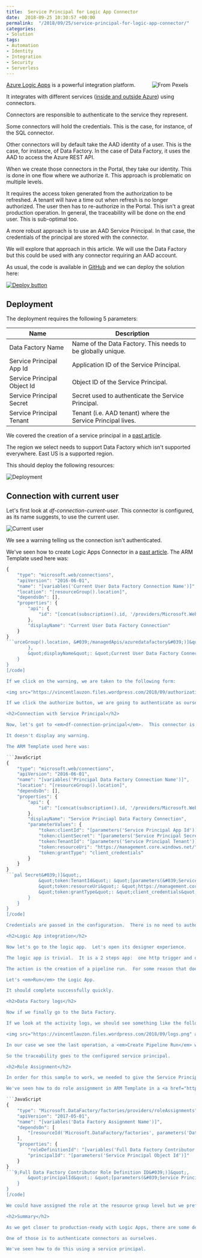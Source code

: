 ```yaml
---
title:  Service Principal for Logic App Connector
date:  2018-09-25 10:30:57 +00:00
permalink:  "/2018/09/25/service-principal-for-logic-app-connector/"
categories:
- Solution
tags:
- Automation
- Identity
- Integration
- Security
- Serverless
---
```

<img style="float:right;padding-right:20px;" title="From Pexels" src="https://vincentlauzon.files.wordpress.com/2018/09/architectural-design-architecture-buildings-698174-e1537823468344.jpg" />

<a href="https://docs.microsoft.com/en-us/azure/logic-apps/logic-apps-overview">Azure Logic Apps</a> is a powerful integration platform.

It integrates with different services (<a href="https://docs.microsoft.com/en-us/azure/connectors/apis-list">inside and outside Azure</a>) using connectors.

Connectors are responsible to authenticate to the service they represent.

Some connectors will hold the credentials.  This is the case, for instance, of the SQL connector.

Other connectors will by default take the AAD identity of a user.  This is the case, for instance, of Data Factory.  In the case of Data Factory, it uses the AAD to access the Azure REST API.

When we create those connectors in the Portal, they take our identity.  This is done in one flow where we authorize it.  This approach is problematic on multiple levels.

It requires the access token generated from the authorization to be refreshed.  A tenant will have a time out when refresh is no longer authorized.  The user then has to re-authorize in the Portal.  This isn't a great production operation.  In general, the traceability will be done on the end user.  This is sub-optimal too.

A more robust approach is to use an AAD Service Principal.  In that case, the credentials of the principal are stored with the connector.

We will explore that approach in this article.  We will use the Data Factory but this could be used with any connector requiring an AAD account.

As usual, the code is available in <a href="https://github.com/vplauzon/logic-apps/tree/master/data-factory-api">GitHub</a> and we can deploy the solution here:

<a href="https://portal.azure.com/#create/Microsoft.Template/uri/https:%2F%2Fraw.githubusercontent.com%2Fvplauzon%2Flogic-apps%2Fmaster%2Fdata-factory-api%2Fdeploy-df-api.json"><img src="http://azuredeploy.net/deploybutton.png" alt="Deploy button" /></a>

<h2>Deployment</h2>

The deployment requires the following 5 parameters:

<table>
<thead>
<tr>
  <th>Name</th>
  <th>Description</th>
</tr>
</thead>
<tbody>
<tr>
  <td>Data Factory Name</td>
  <td>Name of the Data Factory.  This needs to be globally unique.</td>
</tr>
<tr>
  <td>Service Principal App Id</td>
  <td>Application ID of the Service Principal.</td>
</tr>
<tr>
  <td>Service Principal Object Id</td>
  <td>Object ID of the Service Principal.</td>
</tr>
<tr>
  <td>Service Principal Secret</td>
  <td>Secret used to authenticate the Service Principal.</td>
</tr>
<tr>
  <td>Service Principal Tenant</td>
  <td>Tenant (i.e. AAD tenant) where the Service Principal lives.</td>
</tr>
</tbody>
</table>

We covered the creation of a service principal in a <a href="https://vincentlauzon.com/2018/08/23/creating-a-service-principal-with-azure-cli/">past article</a>.

The region we select needs to support Data Factory which isn't supported everywhere.  East US is a supported region.

This should deploy the following resources:

<img src="https://vincentlauzon.files.wordpress.com/2018/09/deployment.png" alt="Deployment" />

<h2>Connection with current user</h2>

Let's first look at <em>df-connection-current-user</em>.  This connector is configured, as its name suggests, to use the current user.

<img src="https://vincentlauzon.files.wordpress.com/2018/09/currentuser.png" alt="Current user" />

We see a warning telling us the connection isn't authenticated.

We've seen how to create Logic Apps Connector in a <a href="https://vincentlauzon.com/2017/10/28/how-to-create-a-logic-app-connector-in-an-arm-template/">past article</a>.  The ARM Template used here was:

```JavaScript
{
    "type": "microsoft.web/connections",
    "apiVersion": "2016-06-01",
    "name": "[variables('Current User Data Factory Connection Name')]",
    "location": "[resourceGroup().location]",
    "dependsOn": [],
    "properties": {
        "api": {
            "id": "[concat(subscription().id, '/providers/Microsoft.Web/locations/', resourceGroup().location, '/managedApis/azuredatafactory')]"
        },
        "displayName": "Current User Data Factory Connection"
    }
}
```urceGroup().location, &#039;/managedApis/azuredatafactory&#039;)]&quot;
        },
        &quot;displayName&quot;: &quot;Current User Data Factory Connection&quot;
    }
}
[/code]

If we click on the warning, we are taken to the following form:

<img src="https://vincentlauzon.files.wordpress.com/2018/09/authorization.png" alt="Authorization" />

If we click the authorize button, we are going to authenticate as ourselves.

<h2>Connection with Service Principal</h2>

Now, let's got to <em>df-connection-principal</em>.  This connector is configured to use the service principal credentials passed to the ARM template.

It doesn't display any warning.

The ARM Template used here was:

```JavaScript
{
    "type": "microsoft.web/connections",
    "apiVersion": "2016-06-01",
    "name": "[variables('Principal Data Factory Connection Name')]",
    "location": "[resourceGroup().location]",
    "dependsOn": [],
    "properties": {
        "api": {
            "id": "[concat(subscription().id, '/providers/Microsoft.Web/locations/', resourceGroup().location, '/managedApis/azuredatafactory')]"
        },
        "displayName": "Service Princiapl Data Factory Connection",
        "parameterValues": {
            "token:clientId": "[parameters('Service Principal App Id')]",
            "token:clientSecret": "[parameters('Service Principal Secret')]",
            "token:TenantId": "[parameters('Service Principal Tenant')]",
            "token:resourceUri": "https://management.core.windows.net/",
            "token:grantType": "client_credentials"
        }
    }
}
```pal Secret&#039;)]&quot;,
            &quot;token:TenantId&quot;: &quot;[parameters(&#039;Service Principal Tenant&#039;)]&quot;,
            &quot;token:resourceUri&quot;: &quot;https://management.core.windows.net/&quot;,
            &quot;token:grantType&quot;: &quot;client_credentials&quot;
        }
    }
}
[/code]

Credentials are passed in the configuration.  There is no need to authorize / authenticate.

<h2>Logic App integration</h2>

Now let's go to the logic app.  Let's open its designer experience.

The logic app is trivial.  It is a 2 steps app:  one http trigger and one action.

The action is the creation of a pipeline run.  For some reason that doesn't render the information.  If we look at the code view, we can find the <em>path</em> under <em>Create_a_pipeline_run</em>.  The path points to the <em>master</em> pipeline.

Let's <em>Run</em> the Logic App.

It should complete successfully quickly.

<h2>Data Factory logs</h2>

Now if we finally go to the Data Factory.

If we look at the activity logs, we should see something like the following:

<img src="https://vincentlauzon.files.wordpress.com/2018/09/logs.png" alt="Logs" />

In our case we see the last operation, a <em>Create Pipeline Run</em> was done by <em>Vpl-Principal</em>, which is the name of our Service Principal.

So the traceability goes to the configured service principal.

<h2>Role Assignment</h2>

In order for this sample to work, we needed to give the Service Principal the <em>Data Factory Contributor</em> role on the Data Factory.

We've seen how to do role assignment in ARM Template in a <a href="https://vincentlauzon.com/2018/08/15/rbac-and-role-assignment-using-arm-templates/">past article</a>.

```JavaScript
{
    "type": "Microsoft.DataFactory/factories/providers/roleAssignments",
    "apiVersion": "2017-05-01",
    "name": "[variables('Data Factory Assignment Name')]",
    "dependsOn": [
        "[resourceId('Microsoft.DataFactory/factories', parameters('Data Factory Name'))]"
    ],
    "properties": {
        "roleDefinitionId": "[variables('Full Data Factory Contributor Role Definition ID')]",
        "principalId": "[parameters('Service Principal Object Id')]"
    }
}
```9;Full Data Factory Contributor Role Definition ID&#039;)]&quot;,
        &quot;principalId&quot;: &quot;[parameters(&#039;Service Principal Object Id&#039;)]&quot;
    }
}
[/code]

We could have assigned the role at the resource group level but we prefer to limit the scope.

<h2>Summary</h2>

As we get closer to production-ready with Logic Apps, there are some designer convenience we want to drop.

One of those is to authenticate connectors as ourselves.

We've seen how to do this using a service principal.